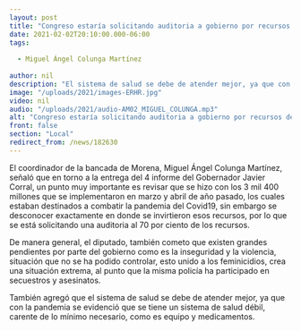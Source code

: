 ```yaml
---
layout: post
title: "Congreso estaría solicitando auditoria a gobierno por recursos destinados a combatir Covid,  -  Miguel Colunga "
date: 2021-02-02T20:10:00.000-06:00
tags:
  
  - Miguel Ángel Colunga Martínez
  
author: nil
description: "El sistema de salud se debe de atender mejor, ya que con la pandemia se evidenció que se tiene un sistema de salud débi"
image: "/uploads/2021/images-ERHR.jpg"
video: nil
audio: "/uploads/2021/audio-AM02_MIGUEL_COLUNGA.mp3"
alt: "Congreso estaría solicitando auditoria a gobierno por recursos destinados a combatir Covid,  -  Miguel Colunga "
front: false
section: "Local"
redirect_from: /news/182630
---
```


El coordinador de la bancada de Morena, Miguel Ángel Colunga Martínez, señaló que en torno a la entrega del 4 informe del Gobernador Javier Corral, un punto muy importante es revisar que se hizo con los 3 mil 400 millones que se implementaron en marzo y abril de año pasado, los cuales estaban destinados a combatir la pandemia del Covid19, sin embargo se desconocer exactamente en donde se invirtieron esos recursos, por lo que se está solicitando una auditoria al 70 por ciento de los recursos.

De manera general, el diputado, también cometo que existen grandes pendientes por parte del gobierno como es la inseguridad y la violencia, situación que no se ha podido controlar, esto unido a los feminicidios, crea una situación extrema, al punto que la misma policía ha participado en secuestros y asesinatos. 

También agregó que el sistema de salud se debe de atender mejor, ya que con la pandemia se evidenció que se tiene un sistema de salud débil, carente de lo mínimo necesario, como es equipo y medicamentos. 
